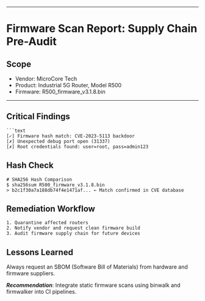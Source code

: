 
---

# Firmware Scan Report: Supply Chain Pre-Audit

## Scope
- Vendor: MicroCore Tech
- Product: Industrial 5G Router, Model R500
- Firmware: R500_firmware_v3.1.8.bin

---

## Critical Findings
    ```text
    [✓] Firmware hash match: CVE-2023-5113 backdoor
    [✗] Unexpected debug port open (31337)
    [✗] Root credentials found: user=root, pass=admin123

## Hash Check
    # SHA256 Hash Comparison
    $ sha256sum R500_firmware_v3.1.8.bin
    > b2c1f30a7a188db74f4e1471af... ← Match confirmed in CVE database

## Remediation Workflow
    1. Quarantine affected routers
    2. Notify vendor and request clean firmware build
    3. Audit firmware supply chain for future devices

## Lessons Learned
Always request an SBOM (Software Bill of Materials) from hardware and firmware suppliers.

***Recommendation***:
Integrate static firmware scans using binwalk and firmwalker into CI pipelines.

